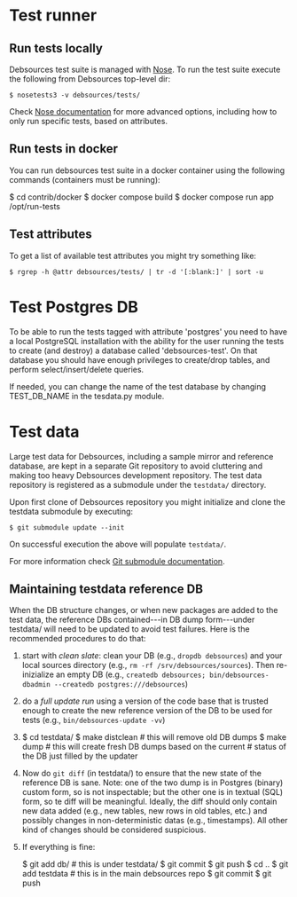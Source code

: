 Test runner
===========

Run tests locally
-----------------
Debsources test suite is managed with [Nose](https://nose.readthedocs.org/).
To run the test suite execute the following from Debsources top-level dir:

	$ nosetests3 -v debsources/tests/

Check [Nose documentation](https://nose.readthedocs.org/en/latest/) for more
advanced options, including how to only run specific tests, based on
attributes.

Run tests in docker
-------------------

You can run debsources test suite in a docker container using the following
commands (containers must be running):

  $ cd contrib/docker
  $ docker compose build
  $ docker compose run app /opt/run-tests

Test attributes
---------------

To get a list of available test attributes you might try something like:

	$ rgrep -h @attr debsources/tests/ | tr -d '[:blank:]' | sort -u


Test Postgres DB
================

To be able to run the tests tagged with attribute 'postgres' you need to have a
local PostgreSQL installation with the ability for the user running the tests
to create (and destroy) a database called 'debsources-test'.  On that database
you should have enough privileges to create/drop tables, and perform
select/insert/delete queries.

If needed, you can change the name of the test database by changing
TEST_DB_NAME in the tesdata.py module.


Test data
=========

Large test data for Debsources, including a sample mirror and reference
database, are kept in a separate Git repository to avoid cluttering and making
too heavy Debsources development repository. The test data repository is
registered as a submodule under the `testdata/` directory.

Upon first clone of Debsources repository you might initialize and clone the
testdata submodule by executing:

	$ git submodule update --init

On successful execution the above will populate `testdata/`.

For more information check
[Git submodule documentation](http://git-scm.com/docs/git-submodule).


Maintaining testdata reference DB
---------------------------------

When the DB structure changes, or when new packages are added to the test data,
the reference DBs contained---in DB dump form---under testdata/ will need to be
updated to avoid test failures. Here is the recommended procedures to do that:

1. start with *clean slate*: clean your DB (e.g., `dropdb debsources`) and your
   local sources directory (e.g., `rm -rf /srv/debsources/sources`). Then
   re-inizialize an empty DB (e.g.,
   `createdb debsources; bin/debsources-dbadmin --createdb postgres:///debsources`)

2. do a *full update run* using a version of the code base that is trusted
   enough to create the new reference version of the DB to be used for tests
   (e.g., `bin/debsources-update -vv`)

3. $ cd testdata/
   $ make distclean  # this will remove old DB dumps
   $ make dump       # this will create fresh DB dumps based on the current
                     # status of the DB just filled by the updater

4. Now do `git diff` (in testdata/) to ensure that the new state of the
   reference DB is sane. Note: one of the two dump is in Postgres (binary)
   custom form, so is not inspectable; but the other one is in textual (SQL)
   form, so te diff will be meaningful. Ideally, the diff should only contain
   new data added (e.g., new tables, new rows in old tables, etc.) and possibly
   changes in non-deterministic datas (e.g., timestamps). All other kind of
   changes should be considered suspicious.

5. If everything is fine:

   $ git add db/       # this is under testdata/
   $ git commit
   $ git push
   $ cd ..
   $ git add testdata  # this is in the main debsources repo
   $ git commit
   $ git push
